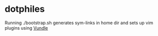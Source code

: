 # dotphiles

Running ./bootstrap.sh generates sym-links in home dir 
and sets up vim plugins using [Vundle](https://github.com/VundleVim/Vundle.vim)

